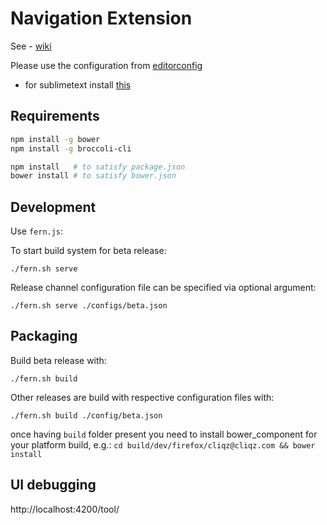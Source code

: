 # Navigation Extension

See - [wiki](https://github.com/cliqz/navigation-extension/wiki)

Please use the configuration from [editorconfig](https://github.com/cliqz/navigation-extension/blob/master/.editorconfig)
 - for sublimetext install [this](https://github.com/sindresorhus/editorconfig-sublime)

## Requirements

```bash
npm install -g bower
npm install -g broccoli-cli

npm install   # to satisfy package.json
bower install # to satisfy bower.json
```

## Development

Use `fern.js`:

To start build system for beta release:

`./fern.sh serve`

Release channel configuration file can be specified via optional argument:

`./fern.sh serve ./configs/beta.json`

## Packaging

Build beta release with:

`./fern.sh build`

Other releases are build with respective configuration files with:

`./fern.sh build ./config/beta.json`

once having `build` folder present you need to install bower_component for your platform build, e.g.:
`cd build/dev/firefox/cliqz@cliqz.com && bower install`

## UI debugging

http://localhost:4200/tool/
